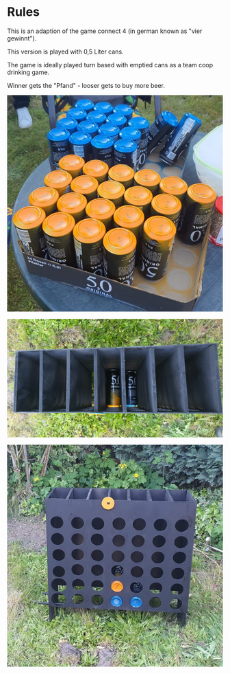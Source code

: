 # Rules

This is an adaption of the game connect 4 (in german known as "vier gewinnt").

This version is played with 0,5 Liter cans.

The game is ideally played turn based with emptied cans as a team coop drinking game.

Winner gets the "Pfand" - looser gets to buy more beer.

![Bier Gewinnt](_bier-gewinnt3.jpg)

![Bier Gewinnt](_bier-gewinnt4.jpg)

![Bier Gewinnt](_bier-gewinnt5.jpg)
